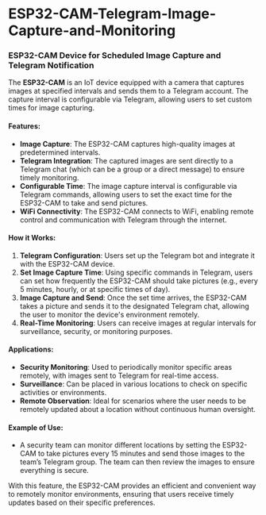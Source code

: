 # ESP32-CAM-Telegram-Image-Capture-and-Monitoring

### ESP32-CAM Device for Scheduled Image Capture and Telegram Notification

The **ESP32-CAM** is an IoT device equipped with a camera that captures images at specified intervals and sends them to a Telegram account. The capture interval is configurable via Telegram, allowing users to set custom times for image capturing.

#### Features:
- **Image Capture**: The ESP32-CAM captures high-quality images at predetermined intervals.
- **Telegram Integration**: The captured images are sent directly to a Telegram chat (which can be a group or a direct message) to ensure timely monitoring.
- **Configurable Time**: The image capture interval is configurable via Telegram commands, allowing users to set the exact time for the ESP32-CAM to take and send pictures.
- **WiFi Connectivity**: The ESP32-CAM connects to WiFi, enabling remote control and communication with Telegram through the internet.
  
#### How it Works:
1. **Telegram Configuration**: Users set up the Telegram bot and integrate it with the ESP32-CAM device.
2. **Set Image Capture Time**: Using specific commands in Telegram, users can set how frequently the ESP32-CAM should take pictures (e.g., every 5 minutes, hourly, or at specific times of day).
3. **Image Capture and Send**: Once the set time arrives, the ESP32-CAM takes a picture and sends it to the designated Telegram chat, allowing the user to monitor the device's environment remotely.
4. **Real-Time Monitoring**: Users can receive images at regular intervals for surveillance, security, or monitoring purposes.

#### Applications:
- **Security Monitoring**: Used to periodically monitor specific areas remotely, with images sent to Telegram for real-time access.
- **Surveillance**: Can be placed in various locations to check on specific activities or environments.
- **Remote Observation**: Ideal for scenarios where the user needs to be remotely updated about a location without continuous human oversight.

#### Example of Use:
- A security team can monitor different locations by setting the ESP32-CAM to take pictures every 15 minutes and send those images to the team’s Telegram group. The team can then review the images to ensure everything is secure.

With this feature, the ESP32-CAM provides an efficient and convenient way to remotely monitor environments, ensuring that users receive timely updates based on their specific preferences.
